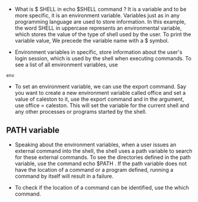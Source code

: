 * What is $ SHELL in echo $SHELL command ? It is a variable and to be more specific, it is an environment variable. Variables just as in any programming language are used   to store information. In this example, the word SHELL in uppercase represents an environmental variable, which stores the value of the type of shell used by the user. To print the variable value, We precede the variable name with a $ symbol.

* Environment variables in specific, store information about the user's login session, which is used by the shell when executing commands. To see a list of all environment variables, use

```
env
```

* To set an environment variable, we can use the export command. Say you want to create a new environment variable called office and set a value of caleston to it, use     the export command and in the argument, use office = caleston. This will set the variable for the current shell and any other processes or programs started by the     shell. 

## PATH variable ## 

* Speaking about the environment variables, when a user issues an external command into the shell, the shell uses a path variable to search for these external commands. To see the directories defined in the path variable, use the command echo $PATH . If the path variable does not have the location of a command or a program defined, running a command by itself will result in a failure. 
 
* To check if the location of a command can be identified, use the which command. 
